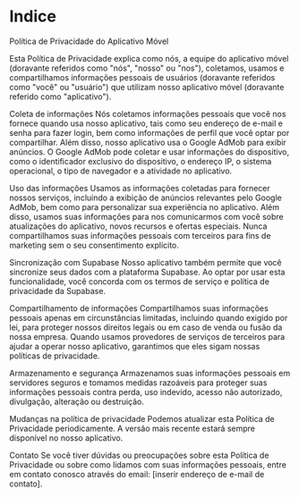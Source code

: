 # Indice

Política de Privacidade do Aplicativo Móvel

Esta Política de Privacidade explica como nós, a equipe do aplicativo móvel (doravante referidos como "nós", "nosso" ou "nos"), coletamos, usamos e compartilhamos informações pessoais de usuários (doravante referidos como "você" ou "usuário") que utilizam nosso aplicativo móvel (doravante referido como "aplicativo").

Coleta de informações
Nós coletamos informações pessoais que você nos fornece quando usa nosso aplicativo, tais como seu endereço de e-mail e senha para fazer login, bem como informações de perfil que você optar por compartilhar. Além disso, nosso aplicativo usa o Google AdMob para exibir anúncios. O Google AdMob pode coletar e usar informações do dispositivo, como o identificador exclusivo do dispositivo, o endereço IP, o sistema operacional, o tipo de navegador e a atividade no aplicativo.

Uso das informações
Usamos as informações coletadas para fornecer nossos serviços, incluindo a exibição de anúncios relevantes pelo Google AdMob, bem como para personalizar sua experiência no aplicativo. Além disso, usamos suas informações para nos comunicarmos com você sobre atualizações do aplicativo, novos recursos e ofertas especiais. Nunca compartilhamos suas informações pessoais com terceiros para fins de marketing sem o seu consentimento explícito.

Sincronização com Supabase
Nosso aplicativo também permite que você sincronize seus dados com a plataforma Supabase. Ao optar por usar esta funcionalidade, você concorda com os termos de serviço e política de privacidade da Supabase.

Compartilhamento de informações
Compartilhamos suas informações pessoais apenas em circunstâncias limitadas, incluindo quando exigido por lei, para proteger nossos direitos legais ou em caso de venda ou fusão da nossa empresa. Quando usamos provedores de serviços de terceiros para ajudar a operar nosso aplicativo, garantimos que eles sigam nossas políticas de privacidade.

Armazenamento e segurança
Armazenamos suas informações pessoais em servidores seguros e tomamos medidas razoáveis ​​para proteger suas informações pessoais contra perda, uso indevido, acesso não autorizado, divulgação, alteração ou destruição.

Mudanças na política de privacidade
Podemos atualizar esta Política de Privacidade periodicamente. A versão mais recente estará sempre disponível no nosso aplicativo.

Contato
Se você tiver dúvidas ou preocupações sobre esta Política de Privacidade ou sobre como lidamos com suas informações pessoais, entre em contato conosco através do email: [inserir endereço de e-mail de contato].